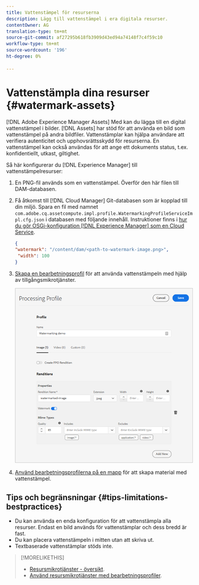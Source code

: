 ```yaml
---
title: Vattenstämpel för resurserna
description: Lägg till vattenstämpel i era digitala resurser.
contentOwner: AG
translation-type: tm+mt
source-git-commit: af27295b618fb3909d43ed94a74148f7c4f59c10
workflow-type: tm+mt
source-wordcount: '196'
ht-degree: 0%

---
```



# Vattenstämpla dina resurser {#watermark-assets}

[!DNL Adobe Experience Manager Assets] Med kan du lägga till en digital vattenstämpel i bilder. [!DNL Assets] har stöd för att använda en bild som vattenstämpel på andra bildfiler. Vattenstämplar kan hjälpa användare att verifiera autenticitet och upphovsrättsskydd för resurserna. En vattenstämpel kan också användas för att ange ett dokuments status, t.ex. konfidentiellt, utkast, giltighet.

Så här konfigurerar du [!DNL Experience Manager] till vattenstämpelresurser:

1. En PNG-fil används som en vattenstämpel. Överför den här filen till DAM-databasen.

1. Få åtkomst till [!DNL Cloud Manager] Git-databasen som är kopplad till din miljö. Spara en fil med namnet `com.adobe.cq.assetcompute.impl.profile.WatermarkingProfileServiceImpl.cfg.json` i databasen med följande innehåll. Instruktioner finns i [hur du gör OSGi-konfiguration [!DNL Experience Manager] som en Cloud Service](/help/implementing/deploying/configuring-osgi.md).

   ```json
   {
   "watermark": "/content/dam/<path-to-watermark-image.png>",
    "width": 100
   }
   ```

1. [Skapa en bearbetningsprofil](/help/assets/asset-microservices-configure-and-use.md#create-custom-profile) för att använda vattenstämpeln med hjälp av tillgångsmikrotjänster.

   ![Resursbearbetningsprofil för att skapa vattenstämpel](assets/watermark-processing-profile.png)

1. [Använd bearbetningsprofilerna på en mapp](/help/assets/asset-microservices-configure-and-use.md#use-profiles) för att skapa material med vattenstämpel.

## Tips och begränsningar {#tips-limitations-bestpractices}

* Du kan använda en enda konfiguration för att vattenstämpla alla resurser. Endast en bild används för vattenstämplar och dess bredd är fast.
* Du kan placera vattenstämpeln i mitten utan att skriva ut.
* Textbaserade vattenstämplar stöds inte.

>[!MORELIKETHIS]
>
>* [Resursmikrotjänster - översikt](/help/assets/asset-microservices-overview.md).
>* [Använd resursmikrotjänster med bearbetningsprofiler](/help/assets/asset-microservices-configure-and-use.md).


